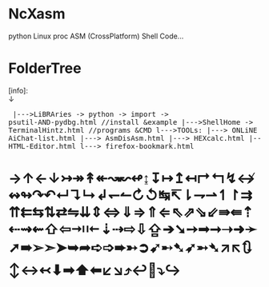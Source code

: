 # NcXasm
python Linux proc ASM (CrossPlatform) Shell Code...

# FolderTree
[info]: <br>↓<pre>
|--->LiBRAries -> python -> import -> psutil-AND-pydbg.html //install &example
|--->ShellHome -> TerminalHintz.html //programs &CMD
l--->TOOLs:
		  |---> ONLiNE AiChat-list.html
		  |---> AsmDisAsm.html
		  |---> HEXcalc.html
		  |---> HTML-Editor.html
		  l---> firefox-bookmark.html
</pre>
<h1>
→↑←↓↣↠↟↞↝↜↫↨↧↦↥↤↱↰↯↮↭↬↷↶↵↴↳↲↽↼↻↺↹↸⇂⇁⇀↿↾⇉⇈⇇⇆⇅⇄⇋⇊⇕⇔⇓⇒⇑⇐⇖⇗⇘⇙⇛⇚⇡⇠⇝⇜⇧⇦⇥⇤⇣⇢⇨⇩⇪➔➘➙➟➞➝➜➛➚➠➢➣➤➥➦➪➩➨➳➲➹➸➷➶➵➴↗↖🔃↕↔↢⬇➡⬆⬅↙↘⤴↩🔽⤵↪
</h1>
